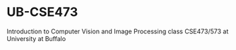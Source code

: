 # UB-CSE473
Introduction to Computer Vision and Image Processing class CSE473/573 at University at Buffalo 
